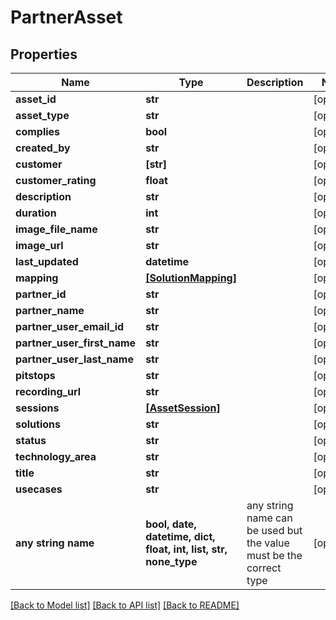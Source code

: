 # PartnerAsset


## Properties
Name | Type | Description | Notes
------------ | ------------- | ------------- | -------------
**asset_id** | **str** |  | [optional] 
**asset_type** | **str** |  | [optional] 
**complies** | **bool** |  | [optional] 
**created_by** | **str** |  | [optional] 
**customer** | **[str]** |  | [optional] 
**customer_rating** | **float** |  | [optional] 
**description** | **str** |  | [optional] 
**duration** | **int** |  | [optional] 
**image_file_name** | **str** |  | [optional] 
**image_url** | **str** |  | [optional] 
**last_updated** | **datetime** |  | [optional] 
**mapping** | [**[SolutionMapping]**](SolutionMapping.md) |  | [optional] 
**partner_id** | **str** |  | [optional] 
**partner_name** | **str** |  | [optional] 
**partner_user_email_id** | **str** |  | [optional] 
**partner_user_first_name** | **str** |  | [optional] 
**partner_user_last_name** | **str** |  | [optional] 
**pitstops** | **str** |  | [optional] 
**recording_url** | **str** |  | [optional] 
**sessions** | [**[AssetSession]**](AssetSession.md) |  | [optional] 
**solutions** | **str** |  | [optional] 
**status** | **str** |  | [optional] 
**technology_area** | **str** |  | [optional] 
**title** | **str** |  | [optional] 
**usecases** | **str** |  | [optional] 
**any string name** | **bool, date, datetime, dict, float, int, list, str, none_type** | any string name can be used but the value must be the correct type | [optional]

[[Back to Model list]](../README.md#documentation-for-models) [[Back to API list]](../README.md#documentation-for-api-endpoints) [[Back to README]](../README.md)


